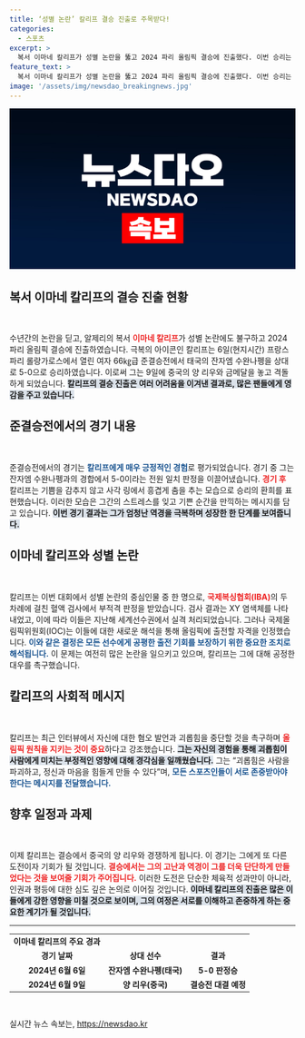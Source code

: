 ```yaml
---
title: ‘성별 논란’ 칼리프 결승 진출로 주목받다!
categories:
  - 스포츠
excerpt: >
  복서 이마네 칼리프가 성별 논란을 뚫고 2024 파리 올림픽 결승에 진출했다. 이번 승리는 칼리프가 성전환 선수로서 받은 공격적 편견을 극복한 상징적 사건으로, 올림픽의 공정한 스포츠 정신을 일깨운다. 클릭하고 더 알아보세요!
feature_text: >
  복서 이마네 칼리프가 성별 논란을 뚫고 2024 파리 올림픽 결승에 진출했다. 이번 승리는 칼리프가 성전환 선수로서 받은 공격적 편견을 극복한 상징적 사건으로, 올림픽의 공정한 스포츠 정신을 일깨운다. 클릭하고 더 알아보세요!
image: '/assets/img/newsdao_breakingnews.jpg'
---
```


<p><img src="/assets/img/newsdao_breakingnews.jpg" alt="flaretime 속보" /></p>

<h2 data-ke-size="size26">복서 이마네 칼리프의 결승 진출 현황</h2>

<p data-ke-size="size16">&nbsp;</p>

<p>수년간의 논란을 딛고, 알제리의 복서 <b><span style="color: #ee2323;">이마네 칼리프</span></b>가 성별 논란에도 불구하고 2024 파리 올림픽 결승에 진출하였습니다. 극복의 아이콘인 칼리프는 6일(현지시간) 프랑스 파리 롤랑가로스에서 열린 여자 66㎏급 준결승전에서 태국의 잔자엠 수완나펭을 상대로 5-0으로 승리하였습니다. 이로써 그는 9일에 중국의 양 리우와 금메달을 놓고 격돌하게 되었습니다. <b><span style="background-color: #21538527;">칼리프의 결승 진출은 여러 어려움을 이겨낸 결과로, 많은 팬들에게 영감을 주고 있습니다.</span></b></p>

<h2 data-ke-size="size26">준결승전에서의 경기 내용</h2>

<p data-ke-size="size16">&nbsp;</p>

<p>준결승전에서의 경기는 <b><span style="color: #1a5490;">칼리프에게 매우 긍정적인 경험</span></b>로 평가되었습니다. 경기 중 그는 잔자엠 수완나펭과의 경합에서 5-0이라는 전원 일치 판정을 이끌어냈습니다. <b><span style="color: #ee2323;">경기 후</span></b> 칼리프는 기쁨을 감추지 않고 사각 링에서 흥겹게 춤을 추는 모습으로 승리의 환희를 표현했습니다. 이러한 모습은 그간의 스트레스를 잊고 기쁜 순간을 만끽하는 메시지를 담고 있습니다. <b><span style="background-color: #21538527;">이번 경기 결과는 그가 엄청난 역경을 극복하며 성장한 한 단계를 보여줍니다.</span></b></p>

<h2 data-ke-size="size26">이마네 칼리프와 성별 논란</h2>

<p data-ke-size="size16">&nbsp;</p>

<p>칼리프는 이번 대회에서 성별 논란의 중심인물 중 한 명으로, <b><span style="color: #ee2323;">국제복싱협회(IBA)</span></b>의 두 차례에 걸친 혈액 검사에서 부적격 판정을 받았습니다. 검사 결과는 XY 염색체를 나타내었고, 이에 따라 이들은 지난해 세계선수권에서 실격 처리되었습니다. 그러나 국제올림픽위원회(IOC)는 이들에 대한 새로운 해석을 통해 올림픽에 출전할 자격을 인정했습니다. <b><span style="color: #1a5490;">이와 같은 결정은 모든 선수에게 공평한 출전 기회를 보장하기 위한 중요한 조치로 해석됩니다.</span></b> 이 문제는 여전히 많은 논란을 일으키고 있으며, 칼리프는 그에 대해 공정한 대우를 촉구했습니다.</p>

<h2 data-ke-size="size26">칼리프의 사회적 메시지</h2>

<p data-ke-size="size16">&nbsp;</p>

<p>칼리프는 최근 인터뷰에서 자신에 대한 혐오 발언과 괴롭힘을 중단할 것을 촉구하며 <b><span style="color: #ee2323;">올림픽 원칙을 지키는 것이 중요</span></b>하다고 강조했습니다. <b><span style="background-color: #21538527;">그는 자신의 경험을 통해 괴롭힘이 사람에게 미치는 부정적인 영향에 대해 경각심을 일깨웠습니다.</span></b> 그는 “괴롭힘은 사람을 파괴하고, 정신과 마음을 힘들게 만들 수 있다”며, <b><span style="color: #1a5490;">모든 스포츠인들이 서로 존중받아야 한다는 메시지를 전달했습니다.</span></b></p>

<h2 data-ke-size="size26">향후 일정과 과제</h2>

<p data-ke-size="size16">&nbsp;</p>

<p>이제 칼리프는 결승에서 중국의 양 리우와 경쟁하게 됩니다. 이 경기는 그에게 또 다른 도전이자 기회가 될 것입니다. <b><span style="color: #ee2323;">결승에서는 그의 고난과 역경이 그를 더욱 단단하게 만들었다는 것을 보여줄 기회가 주어집니다.</span></b> 이러한 도전은 단순한 체육적 성과만이 아니라, 인권과 평등에 대한 심도 깊은 논의로 이어질 것입니다. <b><span style="background-color: #21538527;">이마네 칼리프의 진출은 많은 이들에게 강한 영향을 미칠 것으로 보이며, 그의 여정은 서로를 이해하고 존중하게 하는 중요한 계기가 될 것입니다.</span></b></p>

<hr>

<table style="width: 100%; border-collapse: collapse;">
    <tr>
        <td style="text-align: center; height: 17px;"><b>이마네 칼리프의 주요 경과</b></td>
    </tr>
    <tr>
        <td style="text-align: center; height: 17px;"><b>경기 날짜</b></td>
        <td style="text-align: center; height: 17px;"><b>상대 선수</b></td>
        <td style="text-align: center; height: 17px;"><b>결과</b></td>
    </tr>
    <tr>
        <td style="text-align: center; height: 17px;"><b>2024년 6월 6일</b></td>
        <td style="text-align: center; height: 17px;"><b>잔자엠 수완나펭(태국)</b></td>
        <td style="text-align: center; height: 17px;"><b>5-0 판정승</b></td>
    </tr>
    <tr>
        <td style="text-align: center; height: 17px;"><b>2024년 6월 9일</b></td>
        <td style="text-align: center; height: 17px;"><b>양 리우(중국)</b></td>
        <td style="text-align: center; height: 17px;"><b>결승전 대결 예정</b></td>
    </tr>
</table>

<p data-ke-size="size16">&nbsp;</p>
실시간 뉴스 속보는, <a href="https://newsdao.kr" rel="dofollow">https://newsdao.kr</a>


